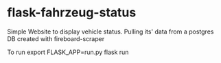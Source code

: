 # flask-fahrzeug-status

Simple Website to display vehicle status. Pulling its' data from a postgres DB created with fireboard-scraper

To run
export FLASK_APP=run.py
flask run